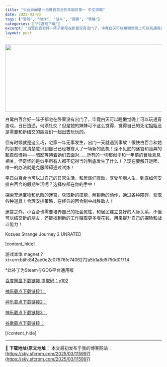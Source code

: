 ```yaml
---
title: "少女异闻录～白鹭白百合的华丽日常～ 中文攻略"
date: 2025-03-03
tags: ["冒险", "动作", "战斗", "探索", "策略"]
categories: ["PC游戏下载"]
excerpt: "白鹭白百合好一阵子都宅在卧室没有出门了，毕竟白天可以睡懒觉晚上可以玩通宵游戏，日日逍遥，何须社交？但是她的妹妹可不这么觉得，觉得自己的死宅姐姐还是需要和新结交的朋友们一起出去玩玩的。 但有时候就是这么巧，宅家一年无事发生，出门一天就遇到事故！很快白百合和她的朋友们就清楚意识到自己已经被卷入了一场新的&hellip;"
layout: post
---
```


<img class="aligncenter size-full wp-image-115999" src="https://sky.sfcrom.com/wp-content/uploads/2025/03/2025030301172987.webp" alt="" width="660" height="215" />

白鹭白百合好一阵子都宅在卧室没有出门了，毕竟白天可以睡懒觉晚上可以玩通宵游戏，日日逍遥，何须社交？但是她的妹妹可不这么觉得，觉得自己的死宅姐姐还是需要和新结交的朋友们一起出去玩玩的。

但有时候就是这么巧，宅家一年无事发生，出门一天就遇到事故！很快白百合和她的朋友们就清楚意识到自己已经被卷入了一场新的危机！深不见底的迷宫和诡异的超自然怪物——暗影等待着她们去面对……所有的一切都似乎和一年前的冒险息息相关，但奇怪的是似乎所有人都不记得当时到底发生了什么！？现在要解开谜团，唯一的办法就是克服障碍通过试炼！

平日白百合也可以过自己的日常生活，和居民们互动，享受华丽人生。到底如何安排白百合的假期生活呢？选择权都在你的手中！

探索充满宝物和危险的迷宫，获取新的技能，解锁新的动作，通过各种障碍，获取各种道具！合理安排策略，在经典的回合制中战胜敌人！

迷宫之外，小百合也需要培养自己的社会属性，和居民建立良好的人际关系，不但可以结交新的朋友，还能找到新的工作赚取更多零花钱，用来提升自己的探险和战斗能力！

Kozues Strange Journey 2 UNRATED

[content_hide]

游戏本体
magnet:?xt=urn:btih:842ae0e2c07876fe7406272a5b1a8d5750d0f714

*此补丁为Steam与GOG平台通用版

<a href="https://pan.baidu.com/s/1pn7vuYXD_mNqcxSmmDJfHg?pwd=v102">百度网盘下载链接 提取码：v102</a>

<a href="https://kaguraserver.com/KaguraGames/CN/patch/Kozues%20Strange%20Journey%202/Kozues%20Strange%20Journey%202%20CN%20Patch%20v1.02.exe">神乐载点下载链接1：</a>

<a href="https://kagurachan.com/KaguraGames/CN/patch/Kozues%20Strange%20Journey%202/Kozues%20Strange%20Journey%202%20CN%20Patch%20v1.02.exe">神乐载点下载链接2：</a>

<a href="https://kaguragamespatch.com/KaguraGames/CN/patch/Kozues%20Strange%20Journey%202/Kozues%20Strange%20Journey%202%20CN%20Patch%20v1.02.exe">神乐载点下载链接3：</a>

<a href="https://drive.google.com/file/d/1lYEn2_9JNWQWlMNAry9dj2_me8AeFd28/view?usp=drive_link">谷歌载点下载链接：</a>

[/content_hide]

---
📖 **下载地址/原文地址：** 本文最初发布于我的博客网站：[https://sky.sfcrom.com/2025/03/115997](https://sky.sfcrom.com/2025/03/115997)
